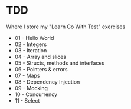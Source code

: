 # TDD
Where I store my "Learn Go With Test" exercises

- 01 - Hello World
- 02 - Integers
- 03 - Iteration
- 04 - Array and slices
- 05 - Structs, methods and interfaces
- 06 - Pointers & errors
- 07 - Maps
- 08 - Dependency Injection
- 09 - Mocking
- 10 - Concurrency
- 11 - Select
